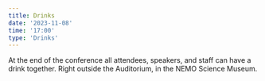 ```yaml
---
title: Drinks
date: '2023-11-08'
time: '17:00'
type: 'Drinks'
---
```


At the end of the conference all attendees, speakers, and staff can have a drink together. Right outside the Auditorium, in the NEMO Science Museum.